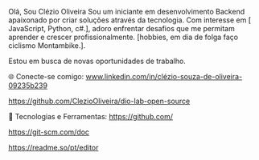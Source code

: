 Olá, Sou Clézio Oliveira
Sou um iniciante em desenvolvimento Backend apaixonado por criar soluções através da tecnologia. Com interesse em [ JavaScript, Python, c#.], adoro enfrentar desafios que me permitam aprender e crescer profissionalmente. [hobbies, em dia de folga faço ciclismo Montambike.].

Estou em busca de novas oportunidades de trabalho.

🌐 Conecte-se comigo:
www.linkedin.com/in/clézio-souza-de-oliveira-09235b239

https://github.com/ClezioOliveira/dio-lab-open-source

🚀 Tecnologias e Ferramentas:
https://github.com/

https://git-scm.com/doc

https://readme.so/pt/editor